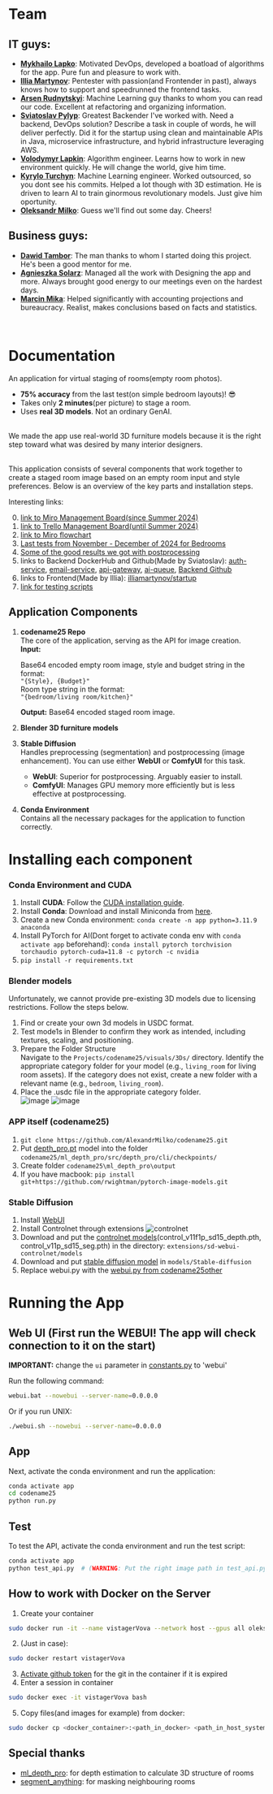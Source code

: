 # Team
## IT guys:
- **[Mykhailo Lapko](https://www.linkedin.com/in/mykhailo-lapko-6928a726b/)**: Motivated DevOps, developed a boatload of algorithms for the app. Pure fun and pleasure to work with.
- **[Illia Martynov](https://www.linkedin.com/in/illia-martynov-335800283/)**: Pentester with passion(and Frontender in past), always knows how to support and speedrunned the frontend tasks.
- **[Arsen Rudnytskyi](https://www.linkedin.com/in/arsen-rudnytskyi/)**: Machine Learning guy thanks to whom you can read our code. Excellent at refactoring and organizing information.
- **[Sviatoslav Pylyp](https://www.linkedin.com/in/sviatoslav-pylyp-3a60b8261/)**: Greatest Backender I've worked with. Need a backend, DevOps solution? Describe a task in couple of words, he will deliver perfectly. Did it for the startup using clean and maintainable APIs in Java, microservice infrastructure, and hybrid infrastructure leveraging AWS.
- **[Volodymyr Lapkin](https://www.linkedin.com/in/volodymyr-lapkin-5188a92b0/)**: Algorithm engineer. Learns how to work in new environment quickly. He will change the world, give him time.
- **[Kyrylo Turchyn](https://www.linkedin.com/in/kyrylo-turchyn-aa198a248/)**: Machine Learning engineer. Worked outsourced, so you dont see his commits. Helped a lot though with 3D estimation. He is driven to learn AI to train ginormous revolutionary models. Just give him oportunity.
- **[Oleksandr Milko](https://www.linkedin.com/in/oleksandrmilko/)**: Guess we'll find out some day. Cheers!
## Business guys:
- **[Dawid Tambor](https://www.linkedin.com/in/dawid-tambor/)**: The man thanks to whom I started doing this project. He's been a good mentor for me.
- **[Agnieszka Solarz](https://www.linkedin.com/in/agnieszka-solarz/)**: Managed all the work with Designing the app and more. Always brought good energy to our meetings even on the hardest days.
- **[Marcin Mika](https://www.linkedin.com/in/marcin-mika-69656a140/)**: Helped significantly with accounting projections and bureaucracy. Realist, makes conclusions based on facts and statistics.
</br>

# Documentation

An application for virtual staging of rooms(empty room photos). 
- **75% accuracy** from the last test(on simple bedroom layouts)! :sunglasses:
- Takes only **2 minutes**(per picture) to stage a room.
- Uses **real 3D models**. Not an ordinary GenAI. </br>
</br>
We made the app use real-world 3D furniture models because it is the right step toward what was desired by many interior designers.
</br></br>

This application consists of several components that work together to create a staged room image based on an empty room input and style preferences. Below is an overview of the key parts and installation steps.

Interesting links:

0) [link to Miro Management Board(since Summer 2024)](https://miro.com/app/board/uXjVKGo-O6M=/?share_link_id=615622177572)
1) [link to Trello Management Board(until Summer 2024)](https://drive.google.com/file/d/1D_77hu8ViCSUsE9VgCZHz5eRHnrW9n-t/view?usp=drive_link)
2) [link to Miro flowchart](https://miro.com/app/board/uXjVLV9t9UI=/?share_link_id=722076167204)
3) [Last tests from November - December of 2024 for Bedrooms](https://drive.google.com/drive/folders/1h40hiGPe5YR-0qQE-AkL4Wa5tM2Z_DqJ?usp=drive_link)
4) [Some of the good results we got with postprocessing](https://drive.google.com/drive/folders/1RD0QD8b955mVSouCyZdUKc254pT331rT?usp=drive_link)
5) links to Backend DockerHub and Github(Made by Sviatoslav): [auth-service](https://hub.docker.com/r/1aughingbird543/auth-service), [email-service](https://hub.docker.com/r/1aughingbird543/email-service), [api-gateway](https://hub.docker.com/r/1aughingbird543/api-gateway), [ai-queue](https://hub.docker.com/r/1aughingbird543/ai-queue), [Backend Github](https://github.com/Codename25)
6) links to Frontend(Made by Illia): [illiamartynov/startup](https://github.com/illiamartynov/startup)
7) [link for testing scripts](https://github.com/AlexandrMilko/codename25other)
## Application Components

1. **codename25 Repo**  
   The core of the application, serving as the API for image creation.  
   **Input:**
   
   Base64 encoded empty room image, style and budget string in the format:  
   `"{Style}, {Budget}"`  
   Room type string in the format:  
   `"{bedroom/living room/kitchen}"`
   
   **Output:** Base64 encoded staged room image.
   
2. **Blender 3D furniture models**

3. **Stable Diffusion**  
   Handles preprocessing (segmentation) and postprocessing (image enhancement). You can use either **WebUI** or **ComfyUI** for this task.  
   - **WebUI**: Superior for postprocessing. Arguably easier to install.
   - **ComfyUI**: Manages GPU memory more efficiently but is less effective at postprocessing.

4. **Conda Environment**  
   Contains all the necessary packages for the application to function correctly.

# Installing each component
### Conda Environment and CUDA

1. Install **CUDA**: Follow the [CUDA installation guide](https://docs.nvidia.com/cuda/cuda-installation-guide-microsoft-windows/index.html).
2. Install **Conda**: Download and install Miniconda from [here](https://docs.anaconda.com/miniconda/).
3. Create a new Conda environment: `conda create -n app python=3.11.9 anaconda`
4. Install PyTorch for AI(Dont forget to activate conda env with `conda activate app` beforehand): `conda install pytorch torchvision torchaudio pytorch-cuda=11.8 -c pytorch -c nvidia`
5. `pip install -r requirements.txt`

### Blender models
Unfortunately, we cannot provide pre-existing 3D models due to licensing restrictions. Follow the steps below.

1. Find or create your own 3d models in USDC format.
2. Test mode1s in Blender to confirm they work as intended, including textures, scaling, and positioning.
3. Prepare the Folder Structure <br />
Navigate to the `Projects/codename25/visuals/3Ds/` directory.
Identify the appropriate category folder for your model (e.g., `living_room` for living room assets).
If the category does not exist, create a new folder with a relevant name (e.g., `bedroom`, `living_room`).
4. Place the .usdc file in the appropriate category folder. <br />
   ![image](https://github.com/user-attachments/assets/854c5add-77bc-424f-b0e4-24df246d121c)
   ![image](https://github.com/user-attachments/assets/53e2ddaf-dfd8-45c3-9d1c-5bf40e6b8703)



### APP itself (codename25)
1. `git clone https://github.com/AlexandrMilko/codename25.git`
2. Put [depth_pro.pt](https://drive.google.com/drive/u/0/folders/1Kg9j__fVpCMmvZ4Bt6jCDhKo3KH98ZW3) model into the folder `codename25/ml_depth_pro/src/depth_pro/cli/checkpoints/`
3. Create folder `codename25\ml_depth_pro\output`
4. If you have macbook: `pip install git+https://github.com/rwightman/pytorch-image-models.git`

### Stable Diffusion
1. Install [WebUI](https://github.com/AUTOMATIC1111/stable-diffusion-webui)
2. Install Controlnet through extensions
![controlnet](https://github.com/user-attachments/assets/c4a426b2-7f0d-4079-b00e-f755b3004e99)
3. Download and put the [controlnet models](https://huggingface.co/lllyasviel/ControlNet-v1-1/tree/main)(control_v11f1p_sd15_depth.pth, control_v11p_sd15_seg.pth) in the directory: `extensions/sd-webui-controlnet/models`
4. Download and put [stable diffusion model](https://civitai.com/models/4201/realistic-vision-v60-b1) in `models/Stable-diffusion`
5. Replace webui.py with the [webui.py from codename25other](https://github.com/AlexandrMilko/codename25other/blob/master/webui.py)

# Running the App

## Web UI (First run the WEBUI! The app will check connection to it on the start)
**IMPORTANT:** change the `ui` parameter in [constants.py](https://github.com/AlexandrMilko/codename25/blob/main/constants.py) to 'webui'

Run the following command:
```bash
webui.bat --nowebui --server-name=0.0.0.0
```
Or if you run UNIX:
```bash
./webui.sh --nowebui --server-name=0.0.0.0
```
## App
Next, activate the conda environment and run the application:
```bash
conda activate app
cd codename25
python run.py
```

## Test
To test the API, activate the conda environment and run the test script:
```bash
conda activate app
python test_api.py  # (WARNING: Put the right image path in test_api.py)
```


## How to work with Docker on the Server
1. Create your container
```bash
sudo docker run -it --name vistagerVova --network host --gpus all oleksandrmilko/vistager:demo1309
```
2. (Just in case):
```bash
sudo docker restart vistagerVova
```
3. [Activate github token](https://stackoverflow.com/questions/18935539/authenticate-with-github-using-a-token ) for the git in the container if it is expired
4. Enter a session in container
```bash
sudo docker exec -it vistagerVova bash
```
5. Copy files(and images for example) from docker:
```bash
sudo docker cp <docker_container>:<path_in_docker> <path_in_host_system>
```
## Special thanks
- [ml_depth_pro](https://github.com/apple/ml-depth-pro): for depth estimation to calculate 3D structure of rooms
- [segment_anything](https://github.com/facebookresearch/segment-anything): for masking neighbouring rooms
